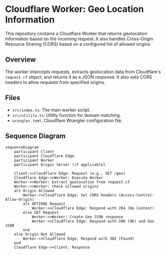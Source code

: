 # Cloudflare Worker: Geo Location Information

This repository contains a Cloudflare Worker that returns geolocation information based on the incoming request. It also handles Cross-Origin Resource Sharing (CORS) based on a configured list of allowed origins.

## Overview

The worker intercepts requests, extracts geolocation data from Cloudflare's `request.cf` object, and returns it as a JSON response. It also sets CORS headers to allow requests from specified origins.

## Files

-   `src/index.ts`: The main worker script.
-   `src/utility.ts`: Utility function for domain matching.
-   `wrangler.toml`: Cloudflare Wrangler configuration file.

## Sequence Diagram

```mermaid
sequenceDiagram
    participant Client
    participant Cloudflare Edge
    participant Worker
    participant Origin Server (if applicable)

    Client->>Cloudflare Edge: Request (e.g., GET /geo)
    Cloudflare Edge->>Worker: Execute Worker
    Worker->>Worker: Extract geolocation from request.cf
    Worker->>Worker: Check allowed origins
    alt Origin Allowed
        Worker->>Cloudflare Edge: Set CORS headers (Access-Control-Allow-Origin)
        alt OPTIONS Request
            Worker->>Cloudflare Edge: Respond with 204 (No Content)
        else GET Request
            Worker->>Worker: Create Geo JSON response
            Worker->>Cloudflare Edge: Respond with 200 (OK) and Geo JSON
        end
    else Origin Not Allowed
        Worker->>Cloudflare Edge: Respond with 302 (Found)
    end
    Cloudflare Edge->>Client: Response
